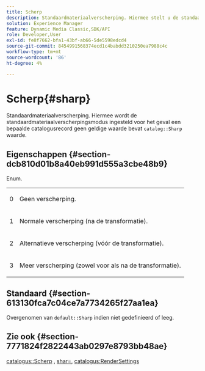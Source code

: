 ```yaml
---
title: Scherp
description: Standaardmateriaalverscherping. Hiermee stelt u de standaardmateriaalverscherpingsmodus in voor het geval een bepaalde catalogusrecord geen geldige waarde voor Verscherpen catalogus bevat.
solution: Experience Manager
feature: Dynamic Media Classic,SDK/API
role: Developer,User
exl-id: fe8f7662-bfa1-43bf-ab66-5de5598edcd4
source-git-commit: 8454991568374ecd1c4babdd3210250ea7988c4c
workflow-type: tm+mt
source-wordcount: '86'
ht-degree: 4%

---
```


# Scherp{#sharp}

Standaardmateriaalverscherping. Hiermee wordt de standaardmateriaalverscherpingsmodus ingesteld voor het geval een bepaalde catalogusrecord geen geldige waarde bevat `catalog::Sharp` waarde.

## Eigenschappen {#section-dcb810d01b8a40eb991d555a3cbe48b9}

Enum.

<table id="simpletable_2D94A380BC2D4FD1A7EDD45E6EAFD1FB"> 
 <tr class="strow"> 
  <td class="stentry"> <p>0 </p></td> 
  <td class="stentry"> <p>Geen verscherping. </p></td> 
 </tr> 
 <tr class="strow"> 
  <td class="stentry"> <p>1 </p></td> 
  <td class="stentry"> <p>Normale verscherping (na de transformatie). </p></td> 
 </tr> 
 <tr class="strow"> 
  <td class="stentry"> <p>2 </p></td> 
  <td class="stentry"> <p>Alternatieve verscherping (vóór de transformatie). </p></td> 
 </tr> 
 <tr class="strow"> 
  <td class="stentry"> <p>3 </p></td> 
  <td class="stentry"> <p>Meer verscherping (zowel voor als na de transformatie). </p> </td> 
 </tr> 
</table>

## Standaard {#section-613130fca7c04ce7a7734265f27aa1ea}

Overgenomen van `default::Sharp` indien niet gedefinieerd of leeg.

## Zie ook {#section-7771824f2822443ab0297e8793bb48ae}

[catalogus::Scherp](../../../../../ir-api/material-cat/image-rendering-api-ref/c-ir-material-catalog/c-ir-material-data-reference/r-ir-sharp-dataref.md#reference-f79a14bd52474dfd8495115d398a30d0) , [shar=](../../../../../ir-api/http-protocol/image-rendering-api-ref/c-ir-http-protocol-ref/c-ir-http-protocol-command-reference/r-ir-http-sharp.md#reference-acdd87f6b5de4e3a85e5d3c03022a35a), [catalogus:RenderSettings](../../../../../ir-api/material-cat/image-rendering-api-ref/c-ir-material-catalog/c-ir-material-data-reference/r-ir-rendersettings-dataref.md#reference-9ce753ae4096455eadcc12ac064de711)
